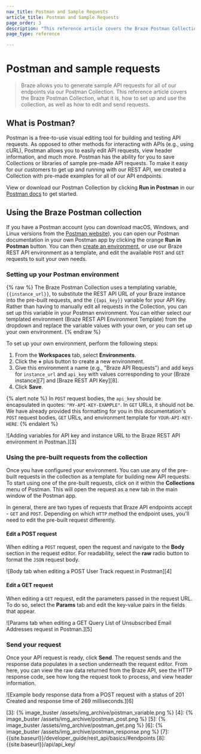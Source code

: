 ```yaml
---
nav_title: Postman and Sample Requests
article_title: Postman and Sample Requests
page_order: 3
description: "This reference article covers the Braze Postman Collection, what it is, how to set up and use the collection, as well as how to edit and send requests."
page_type: reference

---
```


# Postman and sample requests

> Braze allows you to generate sample API requests for all of our endpoints via our Postman Collection. This reference article covers the Braze Postman Collection, what it is, how to set up and use the collection, as well as how to edit and send requests.

## What is Postman?

Postman is a free-to-use visual editing tool for building and testing API requests. As opposed to other methods for interacting with APIs (e.g., using cURL), Postman allows you to easily edit API requests, view header information, and much more. Postman has the ability for you to save Collections or libraries of sample pre-made API requests. To make it easy for our customers to get up and running with our REST API, we created a Collection with pre-made examples for all of our API endpoints.

View or download our Postman Collection by clicking **Run in Postman** in our [Postman docs](https://documenter.getpostman.com/view/4689407/SVYrsdsG?version=latest#intro) to get started.

## Using the Braze Postman collection

If you have a Postman account (you can download macOS, Windows, and Linux versions from the [Postman website][1]), you can open our Postman documentation in your own Postman app by clicking the orange **Run in Postman** button. You can then [create an environment](#setting-up-your-postman-environment), or use our Braze REST API environment as a template, and edit the available `POST` and `GET` requests to suit your own needs.

### Setting up your Postman environment

{% raw %}
The Braze Postman Collection uses a templating variable, `{{instance_url}}`, to substitute the REST API URL of your Braze instance into the pre-built requests, and the `{{api_key}}` variable for your API Key. Rather than having to manually edit all requests in the Collection, you can set up this variable in your Postman environment. You can either select our templated environment (Braze REST API Environment Template) from the dropdown and replace the variable values with your own, or you can set up your own environment.
{% endraw %}

To set up your own environment, perform the following steps:

1. From the **Workspaces** tab, select **Environments**.
2. Click the **+** plus button to create a new environment.
3. Give this environment a name (e.g., "Braze API Requests") and add keys for `instance_url` and `api_key` with values corresponding to your [Braze instance][7] and [Braze REST API Key][8].
4. Click **Save**.

{% alert note %}
In `POST` request bodies, the `api_key` should be encapsulated in quotes: `"MY-API-KEY-EXAMPLE"`. In `GET` URLs, it should not be. We have already provided this formatting for you in this documentation's `POST` request bodies, `GET` URLs, and environment template for `YOUR-API-KEY-HERE`.
{% endalert %}

![Adding variables for API key and instance URL to the Braze REST API environment in Postman.][3]

### Using the pre-built requests from the collection

Once you have configured your environment. You can use any of the pre-built requests in the collection as a template for building new API requests. To start using one of the pre-built requests, click on it within the **Collections** menu of Postman. This will open the request as a new tab in the main window of the Postman app.

In general, there are two types of requests that Braze API endpoints accept - `GET` and `POST`. Depending on which `HTTP` method the endpoint uses, you'll need to edit the pre-built request differently.

#### Edit a POST request

When editing a `POST` request, open the request and navigate to the **Body** section in the request editor. For readability, select the **raw** radio button to format the `JSON` request body.

![Body tab when editing a POST User Track request in Postman][4]

#### Edit a GET request

When editing a `GET` request, edit the parameters passed in the request URL. To do so, select the **Params** tab and edit the key-value pairs in the fields that appear.

![Params tab when editing a GET Query List of Unsubscribed Email Addresses request in Postman.][5]

### Send your request

Once your API request is ready, click **Send**. The request sends and the response data populates in a section underneath the request editor. From here, you can view the raw data returned from the Braze API, see the HTTP response code, see how long the request took to process, and view header information.

![Example body response data from a POST request with a status of 201 Created and response time of 269 milliseconds.][6]

[1]: https://www.getpostman.com
[3]: {% image_buster /assets/img_archive/postman_variable.png %}
[4]: {% image_buster /assets/img_archive/postman_post.png %}
[5]: {% image_buster /assets/img_archive/postman_get.png %}
[6]: {% image_buster /assets/img_archive/postman_response.png %}
[7]: {{site.baseurl}}/developer_guide/rest_api/basics/#endpoints
[8]: {{site.baseurl}}/api/api_key/
